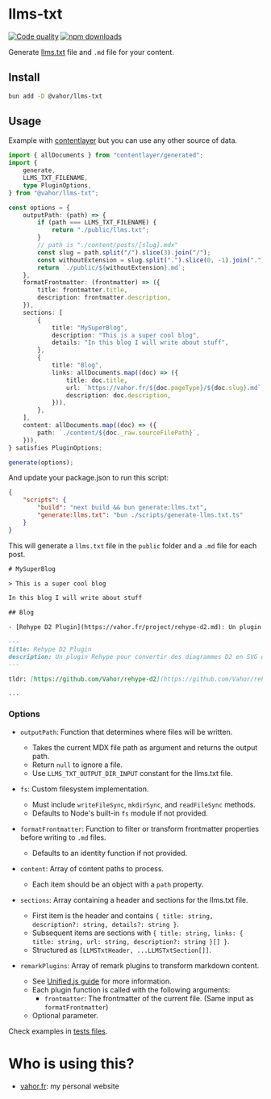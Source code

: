 # llms-txt

[![Code quality](https://github.com/Vahor/llms-txt/actions/workflows/quality.yml/badge.svg)](https://github.com/Vahor/llms-txt/actions/workflows/quality.yml)
[![npm downloads](https://img.shields.io/npm/dm/%40vahor%2Fllms-txt)](https://www.npmjs.com/package/@vahor/llms-txt)


Generate [llms.txt](https://llmstxt.org/) file and `.md` file for your content.

## Install

```bash
bun add -D @vahor/llms-txt
```

## Usage

Example with [contentlayer](https://github.com/timlrx/contentlayer2) but you can use any other source of data.

```ts title="scripts/generate-llms.txt.ts"
import { allDocuments } from "contentlayer/generated";
import {
	generate,
	LLMS_TXT_FILENAME,
	type PluginOptions,
} from "@vahor/llms-txt";

const options = {
	outputPath: (path) => {
		if (path === LLMS_TXT_FILENAME) {
			return "./public/llms.txt";
		}
		// path is "./content/posts/[slug].mdx"
		const slug = path.split("/").slice(3).join("/");
		const withoutExtension = slug.split(".").slice(0, -1).join(".");
		return `./public/${withoutExtension}.md`;
	},
	formatFrontmatter: (frontmatter) => ({
		title: frontmatter.title,
		description: frontmatter.description,
	}),
	sections: [
		{
			title: "MySuperBlog",
			description: "This is a super cool blog",
			details: "In this blog I will write about stuff",
		},
		{
			title: "Blog",
			links: allDocuments.map((doc) => ({
				title: doc.title,
				url: `https://vahor.fr/${doc.pageType}/${doc.slug}.md`,
				description: doc.description,
			})),
		},
	],
	content: allDocuments.map((doc) => ({
		path: `./content/${doc._raw.sourceFilePath}`,
	})),
} satisfies PluginOptions;

generate(options);
```

And update your package.json to run this script:
```json title="package.json"
{
	"scripts": {
		"build": "next build && bun generate:llms.txt",
		"generate:llms.txt": "bun ./scripts/generate-llms.txt.ts"
	}
}
```

This will generate a `llms.txt` file in the `public` folder and a `.md` file for each post.

```txt title="public/llms.txt"
# MySuperBlog

> This is a super cool blog

In this blog I will write about stuff

## Blog

- [Rehype D2 Plugin](https://vahor.fr/project/rehype-d2.md): Un plugin Rehype pour convertir des diagrammes D2 en SVG ou PNG.
```

```md title="public/project/rehype-d2.md"
---
title: Rehype D2 Plugin
description: Un plugin Rehype pour convertir des diagrammes D2 en SVG ou PNG.
---

tldr: [https://github.com/Vahor/rehype-d2](https://github.com/Vahor/rehype-d2)

...
```

### Options

- `outputPath`: Function that determines where files will be written.
  - Takes the current MDX file path as argument and returns the output path.
  - Return `null` to ignore a file.
  - Use `LLMS_TXT_OUTPUT_DIR_INPUT` constant for the llms.txt file.

- `fs`: Custom filesystem implementation.
  - Must include `writeFileSync`, `mkdirSync`, and `readFileSync` methods.
  - Defaults to Node's built-in `fs` module if not provided.

- `formatFrontmatter`: Function to filter or transform frontmatter properties before writing to `.md` files.
  - Defaults to an identity function if not provided.

- `content`: Array of content paths to process.
  - Each item should be an object with a `path` property.

- `sections`: Array containing a header and sections for the llms.txt file.
  - First item is the header and contains `{ title: string, description?: string, details?: string }`.
  - Subsequent items are sections with `{ title: string, links: { title: string, url: string, description?: string }[] }`.
  - Structured as `[LLMSTxtHeader, ...LLMSTxtSection[]]`.

- `remarkPlugins`: Array of remark plugins to transform markdown content.
  - See [Unified.js guide](https://unifiedjs.com/learn/guide/) for more information.
  - Each plugin function is called with the following arguments:
     - `frontmatter`: The frontmatter of the current file. (Same input as `formatFrontmatter`)
  - Optional parameter.

Check examples in [tests files](/tests/index.test.ts).

# Who is using this?

- [vahor.fr](https://github.com/Vahor/vahor.fr): my personal website
